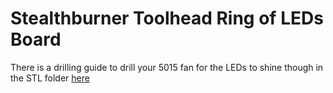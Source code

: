 # Stealthburner Toolhead Ring of LEDs Board #
There is a drilling guide to drill your 5015 fan for the LEDs to shine though in the STL folder [here][drillGuide]

[drillGuide]: /Stealthburner_Toolhead_PCB/STLs/SB-LED-PCB_Drill_Template_v0.02.stl
